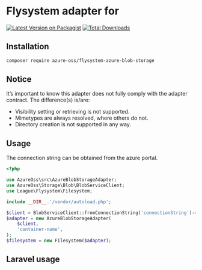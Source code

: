 # Flysystem adapter for

[![Latest Version on Packagist](https://img.shields.io/packagist/v/azure-oss/flysystem-azure-blob-storage?style=flat-square)](https://packagist.org/packages/azure-oss/flysystem-azure-blob-storage)
[![Total Downloads](https://img.shields.io/packagist/dt/azure-oss/flysystem-azure-blob-storage?style=flat-square)](https://packagist.org/packages/azure-oss/flysystem-azure-blob-storage)

## Installation

```bash
composer require azure-oss/flysystem-azure-blob-storage
```

## Notice

It’s important to know this adapter does not fully comply with the adapter contract. The difference(s) is/are:

* Visibility setting or retrieving is not supported.
* Mimetypes are always resolved, where others do not.
* Directory creation is not supported in any way.

## Usage

The connection string can be obtained from the azure portal.

```php
<?php

use AzureOss\src\AzureBlobStorageAdapter;
use AzureOss\Storage\Blob\BlobServiceClient;
use League\Flysystem\Filesystem;

include __DIR__.'/vendor/autoload.php';

$client = BlobServiceClient::fromConnectionString('connectionString')->getContainerClient('container-name')
$adapter = new AzureBlobStorageAdapter(
    $client,
    'container-name',
);
$filesystem = new Filesystem($adapter);
```

## Laravel usage